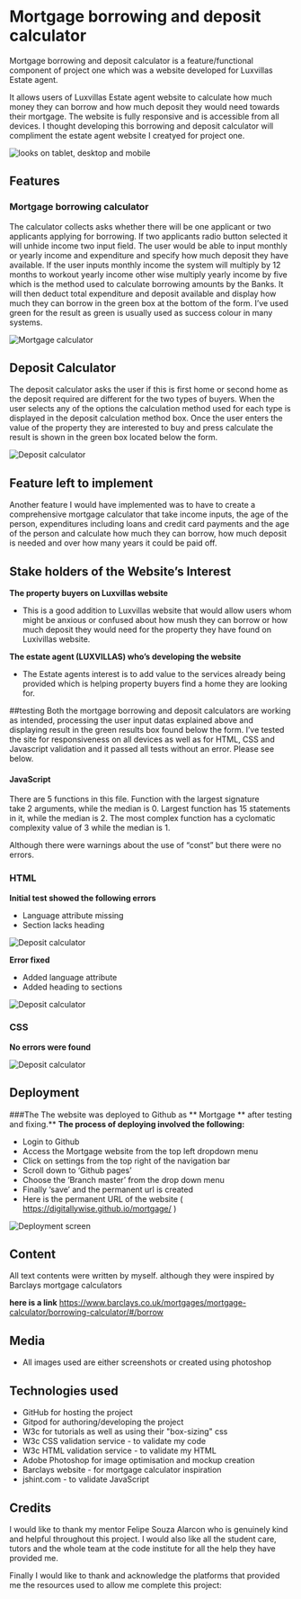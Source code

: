 # Mortgage borrowing and deposit calculator
Mortgage borrowing and deposit calculator is a feature/functional component of project one which was a website developed for Luxvillas Estate agent.

It allows users of Luxvillas Estate agent website to calculate how much money they can borrow and how much deposit they would need towards their mortgage.
The website is fully responsive and is accessible from all devices. I thought developing this borrowing and deposit calculator will compliment the estate agent website I creatyed for project one. 

![looks on tablet, desktop and mobile](https://digitallywise.github.io/mortgage/assets/images/responsive.jpg)
 
## Features <a name="Feactures"></a>


### Mortgage borrowing calculator
The calculator collects asks whether there will be one applicant or two applicants applying for borrowing. If two applicants radio button selected it will unhide income two input field. The user would be able to input monthly or yearly income and expenditure and specify how much deposit they have available. If the user inputs monthly income the system will multiply by 12 months to workout yearly income other wise multiply yearly income by five which is the method used to calculate borrowing amounts by the Banks. It will then deduct total expenditure and deposit available and display how much they can borrow in the green box at the bottom of the form. I’ve used green for the result as green is usually used as success colour in many systems. 

![Mortgage calculator](https://digitallywise.github.io/mortgage/assets/images/borrowing-calculator.jpg)



## Deposit Calculator
The deposit calculator asks the user if this is first home or second home as the deposit required are different for the two types of buyers. When the user selects any of the options the calculation method used for each type is displayed in the deposit calculation method box. Once the user enters the value of the property they are interested to buy and press calculate the result is shown in the green box located below the form.

![Deposit calculator](https://digitallywise.github.io/mortgage/assets/images/deposit-calculator.jpg)


## Feature left to implement
Another feature I would have implemented was to have to create a comprehensive mortgage calculator that take income inputs, the age of the person, expenditures including loans and credit card payments and the age of the person and calculate how much they can borrow, how much deposit is needed and over how many years it could be paid off.
## Stake holders of the Website’s Interest
**The property buyers on Luxvillas website**
- This is a good addition to Luxvillas website that would allow users whom might be anxious or confused about how mush they can borrow or how much deposit they would need for the property they have found on Luxivillas website. 

**The estate agent (LUXVILLAS) who’s developing the website**
- The Estate agents interest is to add value to the services already being provided which is helping property buyers find a home they are looking for. 

##testing
Both the mortgage borrowing and deposit calculators are working as intended, processing the user input datas explained above and displaying result in the green results box found below the form. I’ve tested the site for responsiveness on all devices as well as for HTML, CSS and Javascript validation and it passed all tests without an error. Please see below.

#### JavaScript 
There are 5 functions in this file.
Function with the largest signature take 2 arguments, while the median is 0.
Largest function has 15 statements in it, while the median is 2.
The most complex function has a cyclomatic complexity value of 3 while the median is 1.

Although there were warnings about the use of “const” but there were no errors. 
### HTML
**Initial test showed the following errors**
- Language attribute missing
- Section lacks heading

![Deposit calculator](https://digitallywise.github.io/mortgage/assets/images/html-error.jpg)


**Error fixed**
- Added language attribute
- Added heading to sections

![Deposit calculator](https://digitallywise.github.io/mortgage/assets/images/html-validated.jpg)


### CSS
**No errors were found**

![Deposit calculator](https://digitallywise.github.io/mortgage/assets/images/css-validated.jpg)

## Deployment

###The The website was deployed to Github as ** Mortgage ** after testing and fixing.**
**The process of deploying involved the following:**
- Login to Github
- Access the Mortgage website from the top left dropdown menu
- Click on settings from the top right of the navigation bar
- Scroll down to ‘Github pages’ 
- Choose the ‘Branch master’ from the drop down menu
- Finally ‘save’ and the permanent url is created
- Here is the permanent URL of the website ( https://digitallywise.github.io/mortgage/ )

![Deployment screen](https://digitallywise.github.io/mortgage/assets/images/deployment-process.jpg)

## Content
All text contents were written by myself. although they were inspired by Barclays mortgage calculators

**here is a link**
https://www.barclays.co.uk/mortgages/mortgage-calculator/borrowing-calculator/#/borrow

## Media
- All images used are either screenshots or created using photoshop

## Technologies used 
- GitHub for hosting the project
- Gitpod for authoring/developing the project
- W3c for tutorials as well as using their "box-sizing" css
- W3c CSS validation service - to validate my code
- W3c HTML validation service - to validate my HTML
- Adobe Photoshop for image optimisation and mockup creation
- Barclays website - for mortgage calculator inspiration
- jshint.com - to validate JavaScript


## Credits


I would like to thank my mentor Felipe Souza Alarcon who is genuinely kind and helpful throughout this project. I would also like all the student care, tutors and the whole team at the code institute for all the help they have provided me. 

Finally I would like to thank and acknowledge the platforms that provided me the resources used to allow me complete this project:

